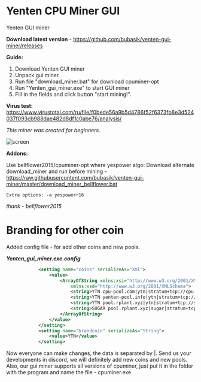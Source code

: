 # Yenten CPU Miner GUI
Yenten GUI miner

**Download latest version** - https://github.com/bubasik/yenten-gui-miner/releases

**Guide:**
1) Download Yenten GUI miner
2) Unpack gui miner
3) Run file "download_miner.bat" for download cpuminer-opt
4) Run "Yenten_gui_miner.exe" to start GUI miner
5) Fill in the fields and click button "start mining!".

**Virus test:** https://www.virustotal.com/ru/file/f0bede56a9b5d4786f52f6373fb8e3d524037f093cb988dae482d8df1c0abe76/analysis/

*This miner was created for beginners.*

![screen](https://user-images.githubusercontent.com/35274014/211207814-26cd4100-f6d0-451a-8fcf-171a71b95a32.png)

**Addons:**

Use bellflower2015/cpuminer-opt where yespower algo: Download alternate download_miner and run before mining - https://raw.githubusercontent.com/bubasik/yenten-gui-miner/master/download_miner_bellflower.bat

``Extra options: -a yespowerr16``

*thank - bellflower2015*

# Branding for other coin

Added config file - for add other coins and new pools. 

***Yenten_gui_miner.exe.config***

```xml
            <setting name="coins" serializeAs="Xml">
                <value>
                    <ArrayOfString xmlns:xsi="http://www.w3.org/2001/XMLSchema-instance"
                        xmlns:xsd="http://www.w3.org/2001/XMLSchema">
                        <string>YTN cpu-pool.com|ytn|stratum+tcp://cpu-pool.com:63368|yespowerr16</string>
                        <string>YTN yenten-pool.info|ytn|stratum+tcp://yenten-pool.info:6234|yespowerr16</string>
                        <string>YTN pool.rplant.xyz|ytn|stratum+tcp://stratum-eu.rplant.xyz:3382|yespowerr16</string>
                        <string>SUGAR pool.rplant.xyz|sugar|stratum+tcp://stratum-eu.rplant.xyz:7042|yespowersugar</string>
                    </ArrayOfString>
                </value>
            </setting>
            <setting name="brandcoin" serializeAs="String">
                <value>YTN</value>
            </setting>
```
Now everyone can make changes, the data is separated by |. Send us your developments in discord, we will definitely add new coins and new pools. Also, our gui miner supports all versions of cpuminer, just put it in the folder with the program and name the file - cpuminer.exe

